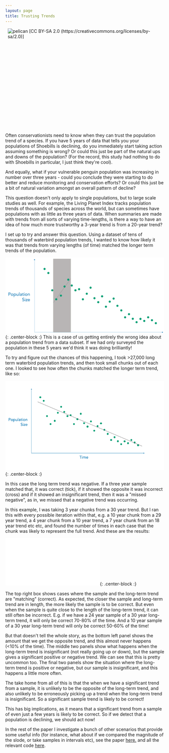 ```yaml
---
layout: page
title: Trusting Trends
---
```


<img src="https://upload.wikimedia.org/wikipedia/commons/d/d7/Balaeniceps_rex_-Ueno_Zoo%2C_Tokyo%2C_Japan_-upper_body-8a.jpg" alt="pelican [CC BY-SA 2.0 (https://creativecommons.org/licenses/by-sa/2.0)]" align="right" width="496.32" height="330"/>

Often conservationists need to know when they can trust the population trend of a species. If you have 5 years of data that tells you your populations of Shoebills is declining, do you immediately start taking action assuming something is wrong? Or could this just be part of the natural ups and downs of the population? (For the record, this study had nothing to do with Shoebills in particular, I just think they're cool).

And equally, what if your vulnerable penguin population was increasing in number over three years - could you conclude they were starting to do better and reduce monitoring and conservation efforts? Or could this just be a bit of natural variation amongst an overall pattern of decline? 

This question doesn't only apply to single populations, but to large scale studies as well. For example, the Living Planet Index tracks population trends of thousands of species across the world, but can sometimes have populations with as little as three years of data. When summaries are made with trends from all sorts of varying time-lengths, is there a way to have an idea of how much more trustworthy a 3-year trend is from a 20-year trend?

I set up to try and answer this question. Using a dataset of tens of thousands of waterbird population trends, I wanted to know how likely it was that trends from varying lengths (of time) matched the longer term trends of the population.

![TheWrongIdea](/img/TT_1.png){: .center-block :}
This is a case of us getting entirely the wrong idea about a population trend from a data subset. If we had only surveyed the population in these 5 years we'd think it was doing brilliantly!

To try and figure out the chances of this happening, I took >27,000 long term waterbird population trends, and then took small chunks out of each one. I looked to see how often the chunks matched the longer term trend, like so:

![ChunkGif](/img/TT.gif){: .center-block :}

In this case the long term trend was negative. If a three year sample matched that, it was correct (tick), if it showed the opposite it was incorrect (cross) and if it showed an insignificant trend, then it was a "missed negative", as in, we missed that a negative trend was occurring. 

In this example, I was taking 3 year chunks from a 30 year trend. But I ran this with every possible iteration within that, e.g. a 10 year chunk from a 29 year trend, a 4 year chunk from a 10 year trend, a 7 year chunk from an 18 year trend etc etc, and found the number of times in each case that the chunk was likely to represent the full trend. And these are the results:

![Results1](/img/TT_Consecutive.pdf){: .center-block :}

The top right box shows cases where the sample and the long-term trend are "matching" (correct). As expected, the closer the sample and long-term trend are in length, the more likely the sample is to be correct. But even when the sample is quite close to the length of the long-term trend, it can still often be incorrect. E.g. if we have a 24 year sample of a 30 year long-term trend, it will only be correct 70-80% of the time. And a 10 year sample of a 30 year long-term trend will only be correct 50-60% of the time! 

But that doesn't tell the whole story, as the bottom left panel shows the amount that we get the opposite trend, and this almost never happens (<10% of the time). The middle two panels show what happens when the long-term trend is insignificant (not really going up or down), but the sample gives a significant positive or negative trend. We can see that this is pretty uncommon too. The final two panels show the situation where the long-term trend is positive or negative, but our sample is insignificant, and this happens a little more often. 

The take home from all of this is that the when we have a significant trend from a sample, it is unlikely to be the opposite of the long-term trend, and also unlikely to be erroneously picking up a trend when the long-term trend is insignificant. So a significant sample trend is likely to be correct!

This has big implications, as it means that a significant trend from a sample of even just a few years is likely to be correct. So if we detect that a population is declining, we should act now!

In the rest of the paper I investigate a bunch of other scenarios that provide some useful info (for instance, what about if we compared the magnitude of the slode, or take samples in intervals etc), see the paper <a href="https://github.com/hannahwauchope/hannahwauchope.github.io/pdfs/Wauchope et al., 2019 - MEE - TrustingTrends.pdf" target="_blank">here.</a> and all the relevant code [here](https://github.com/hannahwauchope/TrustingTrends).

